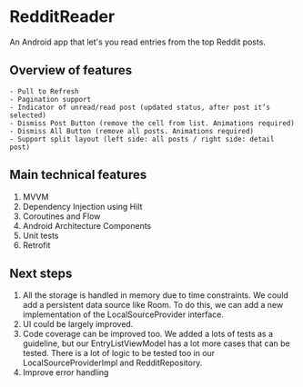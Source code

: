 # RedditReader

An Android app that let's you read entries from the top Reddit posts.

## Overview of features

    - Pull to Refresh
    - Pagination support
    - Indicator of unread/read post (updated status, after post it’s selected)
    - Dismiss Post Button (remove the cell from list. Animations required)
    - Dismiss All Button (remove all posts. Animations required)
    - Support split layout (left side: all posts / right side: detail post)

## Main technical features

1. MVVM
2. Dependency Injection using Hilt
3. Coroutines and Flow
4. Android Architecture Components
5. Unit tests
6. Retrofit

## Next steps

1. All the storage is handled in memory due to time constraints. We could add a persistent data source like Room. To do this, we can add a new implementation of the LocalSourceProvider interface.
2. UI could be largely improved.
3. Code coverage can be improved too. We added a lots of tests as a guideline, but our EntryListViewModel has a lot more cases that can be tested. There is a lot of logic to be tested too in our LocalSourceProviderImpl and RedditRepository.
4. Improve error handling
